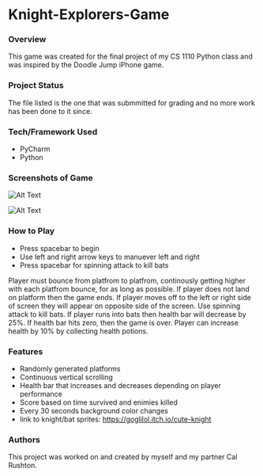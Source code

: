 # Knight-Explorers-Game

### Overview 
This game was created for the final project of my CS 1110 Python class and was inspired by the Doodle Jump iPhone game. 

### Project Status 
The file listed is the one that was submmitted for grading and no more work has been done to it since.    

### Tech/Framework Used 
* PyCharm 
* Python 

### Screenshots of Game 
![Alt Text](https://user-images.githubusercontent.com/60328293/88752560-39fcfe80-d128-11ea-86d0-6679640a6f85.png)

![Alt Text](https://user-images.githubusercontent.com/60328293/88752533-2ce00f80-d128-11ea-97dd-d76166e6ef0a.png)


### How to Play 
* Press spacebar to begin 
* Use left and right arrow keys to manuever left and right
* Press spacebar for spinning attack to kill bats

Player must bounce from platfrom to platfrom, continously getting higher with each platfrom bounce, for as long as possible. If player does not land on platform then the game ends. If player moves off to the left or right side of screen they will appear on opposite side of the screen. Use spinning attack to kill bats. If player runs into bats then health bar will decrease by 25%. If health bar hits zero, then the game is over. Player can increase health by 10% by collecting health potions. 

### Features
*  Randomly generated platforms
* Continuous vertical scrolling
* Health bar that increases and decreases depending on player performance
* Score based on time survived and enimies killed
* Every 30 seconds background color changes
* link to knight/bat sprites: https://goglilol.itch.io/cute-knight

### Authors 
This project was worked on and created by myself and my partner Cal Rushton.
